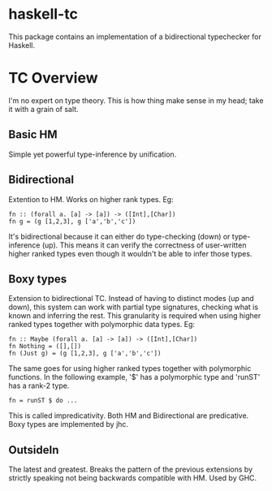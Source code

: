 haskell-tc
==========

This package contains an implementation of a bidirectional typechecker for Haskell.

TC Overview
===========

I'm no expert on type theory. This is how thing make sense in my head; take it with a grain of salt.

Basic HM
--------

Simple yet powerful type-inference by unification.

Bidirectional
-------------

Extention to HM. Works on higher rank types. Eg:

    fn :: (forall a. [a] -> [a]) -> ([Int],[Char])
    fn g = (g [1,2,3], g ['a','b','c'])

It's bidirectional because it can either do type-checking (down) or type-inference (up). This means it can verify the correctness of user-written higher ranked types even though it wouldn't be able to infer those types.

Boxy types
----------
Extension to bidirectional TC. Instead of having to distinct modes (up and down), this system can work with partial type signatures, checking what is known and inferring the rest. This granularity is required when using higher ranked types together with polymorphic data types. Eg:

    fn :: Maybe (forall a. [a] -> [a]) -> ([Int],[Char])
    fn Nothing = ([],[])
    fn (Just g) = (g [1,2,3], g ['a','b','c'])

The same goes for using higher ranked types together with polymorphic functions. In the following example, '$' has a polymorphic type and 'runST' has a rank-2 type.

    fn = runST $ do ...

This is called impredicativity. Both HM and Bidirectional are predicative. Boxy types are implemented by jhc.

OutsideIn
---------

The latest and greatest. Breaks the pattern of the previous extensions by strictly speaking not being backwards compatible with HM. Used by GHC.

